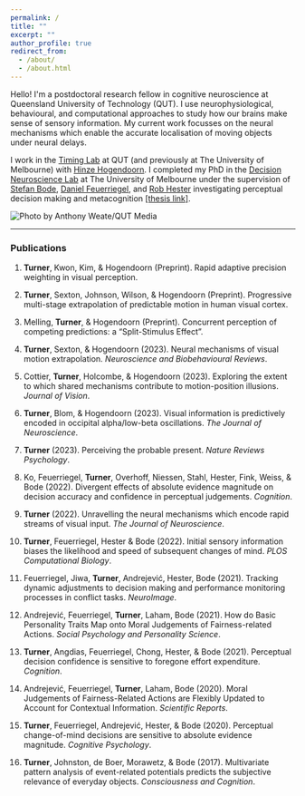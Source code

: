 ```yaml
---
permalink: /
title: ""
excerpt: ""
author_profile: true
redirect_from:
  - /about/
  - /about.html
---
```


Hello! I'm a postdoctoral research fellow in cognitive neuroscience at Queensland University of Technology (QUT). I use neurophysiological, behavioural, and computational approaches to study how our brains make sense of sensory information. My current work focusses on the neural mechanisms which enable the accurate localisation of moving objects under neural delays.

I work in the [Timing Lab](https://research.qut.edu.au/timinglab/) at QUT (and previously at The University of Melbourne) with [Hinze Hogendoorn](https://scholar.google.com/citations?user=uOh2Ik0AAAAJ&hl=en&inst=4522501446918153378&oi=ao). I completed my PhD in the [Decision Neuroscience Lab](https://dlab.unimelb.edu.au/) at The University of Melbourne under the supervision of [Stefan Bode](https://scholar.google.com/citations?user=nPX76iMAAAAJ&hl=en&oi=ao), [Daniel Feuerriegel](https://scholar.google.com.au/citations?user=XPrVRCoAAAAJ&hl=en), and [Rob Hester](https://scholar.google.com/citations?hl=en&user=vma8HZ0AAAAJ) investigating perceptual decision making and metacognition [[thesis link]](https://minerva-access.unimelb.edu.au/items/56694251-238a-5089-bd49-ca110b040865).

![Photo by Anthony Weate/QUT Media](../images/eeg_lab_shot.jpeg)

___

### Publications

1. **Turner**, Kwon, Kim, & Hogendoorn (Preprint). Rapid adaptive precision weighting in visual perception. <a href="../files/Turner_Kwon_et_al_2024.pdf"><i class="fas fa-file-pdf"></i></a> <a href="https://osf.io/preprints/psyarxiv/98rb6"><i class="fas fa-link"></i></a> <a href="https://github.com/bootstrapbill/position-reset-model"><i class="fas fa-code"></i></a>

2. **Turner**, Sexton, Johnson, Wilson, & Hogendoorn (Preprint). Progressive multi-stage extrapolation of predictable motion in human visual cortex. <a href="../files/Turner_et_al_2024.pdf"><i class="fas fa-file-pdf"></i></a> <a href="https://osf.io/sn4a7/"><i class="fas fa-code"></i></a>

3. Melling, **Turner**, & Hogendoorn (Preprint). Concurrent perception of competing predictions: a “Split-Stimulus Effect”. <a href="../files/Melling_et_al_2024.pdf"><i class="fas fa-file-pdf"></i></a> <a href="https://osf.io/preprints/psyarxiv/4rka8"><i class="fas fa-link"></i></a> <a href="https://osf.io/b4m7d/"><i class="fas fa-code"></i></a>

4. **Turner**, Sexton, & Hogendoorn (2023). Neural mechanisms of visual motion extrapolation. *Neuroscience and Biobehavioural Reviews*. <a href="../files/Turner_et_al_2023_manuscript_R1_clean.pdf"><i class="fas fa-file-pdf"></i></a> <a href="https://www.sciencedirect.com/science/article/pii/S0149763423004530"><i class="fas fa-link"></i></a>

5. Cottier, **Turner**, Holcombe, & Hogendoorn (2023). Exploring the extent to which shared mechanisms contribute to motion-position illusions. *Journal of Vision*. <a href="../files/Cottier_et_al_2023.pdf"><i class="fas fa-file-pdf"></i></a> <a href="https://jov.arvojournals.org/article.aspx?articleid=2792752"><i class="fas fa-link"></i></a> <a href="https://osf.io/s4aqg/?view_only=a7261cdc610549e9a07141c7fffb9e57"><i class="fas fa-code"></i></a>

6. **Turner**, Blom, & Hogendoorn (2023). Visual information is predictively encoded in occipital alpha/low-beta oscillations. *The Journal of Neuroscience*. <a href="../files/Turner_et_al_2023_R2.pdf"><i class="fas fa-file-pdf"></i></a> <a href="https://www.jneurosci.org/content/early/2023/06/20/JNEUROSCI.0135-23.2023"><i class="fas fa-link"></i></a> <a href="https://osf.io/x8n9p/"><i class="fas fa-code"></i></a>

7. **Turner** (2023). Perceiving the probable present. *Nature Reviews Psychology*. <a href="https://rdcu.be/cZkFo"><i class="fas fa-file-pdf"></i></a> <a href="https://www.nature.com/articles/s44159-022-00137-w"><i class="fas fa-link"></i></a>

8. Ko, Feuerriegel, **Turner**, Overhoff, Niessen, Stahl, Hester, Fink, Weiss, & Bode (2022). Divergent effects of absolute evidence magnitude on decision accuracy and confidence in perceptual judgements. *Cognition*. <a href="../files/Ko_et_al_2022.pdf"><i class="fas fa-file-pdf"></i></a> <a href="https://www.sciencedirect.com/science/article/pii/S0010027722001135?dgcid=coauthor"><i class="fas fa-link"></i></a> <a href="https://osf.io/r8vfx/"><i class="fas fa-code"></i></a>

9. **Turner** (2022). Unravelling the neural mechanisms which encode rapid streams of visual input. *The Journal of Neuroscience*. <a href="../files/Turner_2022.pdf"><i class="fas fa-file-pdf"></i></a> <a href="https://www.jneurosci.org/content/42/7/1170"><i class="fas fa-link"></i></a>

10.  **Turner**, Feuerriegel, Hester & Bode (2022). Initial sensory information biases the likelihood and speed of subsequent changes of mind. *PLOS Computational Biology*. <a href="../files/Turner_et_al_2022.pdf"><i class="fas fa-file-pdf"></i></a> <a href="https://journals.plos.org/ploscompbiol/article?id=10.1371/journal.pcbi.1009738"><i class="fas fa-link"></i></a> <a href="https://osf.io/a6u4n/"><i class="fas fa-code"></i></a>

11. Feuerriegel, Jiwa, **Turner**, Andrejević, Hester, Bode (2021). Tracking dynamic adjustments to decision making and performance monitoring processes in conflict tasks. *NeuroImage*. <a href="../files/Feuerriegel_et_al_2021.pdf"><i class="fas fa-file-pdf"></i></a> <a href="https://www.sciencedirect.com/science/article/pii/S1053811921005413"><i class="fas fa-link"></i></a> <a href="https://osf.io/eucqf/"><i class="fas fa-code"></i></a>

12. Andrejević, Feuerriegel, **Turner**, Laham, Bode (2021). How do Basic Personality Traits Map onto Moral Judgements of Fairness-related Actions. *Social Psychology and Personality Science*. <a href="../files/Andrejevic_et_al_2021.pdf"><i class="fas fa-file-pdf"></i></a> <a href="https://journals.sagepub.com/doi/abs/10.1177/19485506211038295"><i class="fas fa-link"></i></a> <a href="https://t.co/LLbTuAhtNc"><i class="fas fa-code"></i></a>

13. **Turner**, Angdias, Feuerriegel, Chong, Hester, & Bode (2021). Perceptual decision confidence is sensitive to foregone effort expenditure. *Cognition*. <a href="../files/Turner_et_al_2021.pdf"><i class="fas fa-file-pdf"></i></a> <a href="https://www.sciencedirect.com/science/article/pii/S0010027720303449"><i class="fas fa-link"></i></a> <a href="https://osf.io/cg74z/"><i class="fas fa-code"></i></a>

14. Andrejević, Feuerriegel, **Turner**, Laham, Bode (2020). Moral Judgements of Fairness-Related Actions are Flexibly Updated to Account for Contextual Information. *Scientific Reports*. <a href="../files/Andrejevic_et_al_2020.pdf"><i class="fas fa-file-pdf"></i></a> <a href="https://www.nature.com/articles/s41598-020-74975-0"><i class="fas fa-link"></i></a> <a href="https://osf.io/xcbuh/"><i class="fas fa-code"></i></a>

15. **Turner**, Feuerriegel, Andrejević, Hester, & Bode (2020). Perceptual change-of-mind decisions are sensitive to absolute evidence magnitude. *Cognitive Psychology*. <a href="../files/Turner_et_al_2020.pdf"><i class="fas fa-file-pdf"></i></a> <a href="https://www.sciencedirect.com/science/article/pii/S0010028520300876"><i class="fas fa-link"></i></a> <a href="https://osf.io/sr58p/"><i class="fas fa-code"></i></a>

16.  **Turner**, Johnston, de Boer, Morawetz, & Bode (2017). Multivariate pattern analysis of event-related potentials predicts the subjective relevance of everyday objects. *Consciousness and Cognition*. <a href="../files/Turner_et_al_2017.pdf"><i class="fas fa-file-pdf"></i></a> <a href="https://www.sciencedirect.com/science/article/pii/S1053810017300417"><i class="fas fa-link"></i></a>
